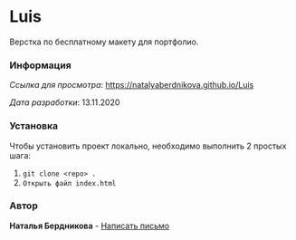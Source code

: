 # Luis

Верстка по бесплатному макету для портфолио.

### Информация

*Ссылка для просмотра*: <https://natalyaberdnikova.github.io/Luis>

*Дата разработки*: 13.11.2020

### Установка

Чтобы установить проект локально, необходимо выполнить 2 простых шага:

1. `git clone <repo> .`
2. `Открыть файл index.html`

### Автор

**Наталья Бердникова** - [Написать письмо](mailto:kitakava@mail.ru)
